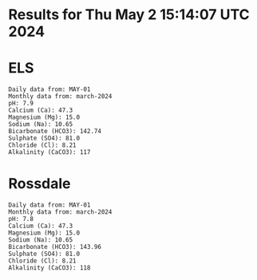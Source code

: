 # Results for Thu May  2 15:14:07 UTC 2024
# ELS
```
Daily data from: MAY-01
Monthly data from: march-2024
pH: 7.9
Calcium (Ca): 47.3
Magnesium (Mg): 15.0
Sodium (Na): 10.65
Bicarbonate (HCO3): 142.74
Sulphate (SO4): 81.0
Chloride (Cl): 8.21
Alkalinity (CaCO3): 117
```
# Rossdale
```
Daily data from: MAY-01
Monthly data from: march-2024
pH: 7.8
Calcium (Ca): 47.3
Magnesium (Mg): 15.0
Sodium (Na): 10.65
Bicarbonate (HCO3): 143.96
Sulphate (SO4): 81.0
Chloride (Cl): 8.21
Alkalinity (CaCO3): 118
```
